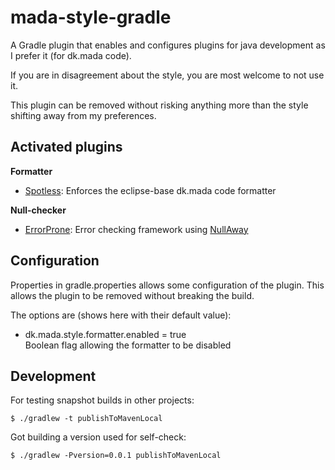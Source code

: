 # mada-style-gradle

A Gradle plugin that enables and configures plugins for java development as I prefer it (for dk.mada code).

If you are in disagreement about the style, you are most welcome to not use it.

This plugin can be removed without risking anything more than the style shifting away from my preferences.

## Activated plugins

**Formatter**
* [Spotless](https://plugins.gradle.org/plugin/com.diffplug.spotless): Enforces the eclipse-base dk.mada code formatter

**Null-checker**
* [ErrorProne](https://plugins.gradle.org/plugin/net.ltgt.errorprone): Error checking framework using [NullAway](https://github.com/uber/NullAway)

## Configuration

Properties in gradle.properties allows some configuration of the plugin.
This allows the plugin to be removed without breaking the build.

The options are (shows here with their default value):

* dk.mada.style.formatter.enabled = true  
Boolean flag allowing the formatter to be disabled



## Development

For testing snapshot builds in other projects:

```console
$ ./gradlew -t publishToMavenLocal
```

Got building a version used for self-check:

```console
$ ./gradlew -Pversion=0.0.1 publishToMavenLocal
```
